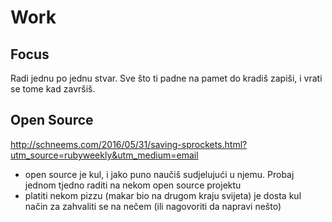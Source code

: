 # Work

## Focus
Radi jednu po jednu stvar. Sve što ti padne na pamet do kradiš zapiši, i vrati se tome kad završiš.

## Open Source
http://schneems.com/2016/05/31/saving-sprockets.html?utm_source=rubyweekly&utm_medium=email
- open source je kul, i jako puno naučiš sudjelujući u njemu. Probaj jednom tjedno raditi na nekom open source projektu
- platiti nekom pizzu (makar bio na drugom kraju svijeta) je dosta kul način za zahvaliti se na nečem (ili nagovoriti da napravi nešto)
